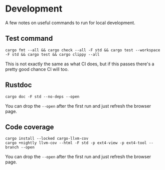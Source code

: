 # Development

A few notes on useful commands to run for local development.

## Test command

```
cargo fmt --all && cargo check --all -F std && cargo test --workspace -F std && cargo test && cargo clippy --all
```

This is not exactly the same as what CI does, but if this passes there's
a pretty good chance CI will too.

## Rustdoc

```
cargo doc -F std --no-deps --open
```

You can drop the `--open` after the first run and just refresh the
browser page.

## Code coverage

```
cargo install --locked cargo-llvm-cov
cargo +nightly llvm-cov --html -F std -p ext4-view -p ext4-tool --branch --open
```

You can drop the `--open` after the first run and just refresh the
browser page.
